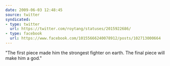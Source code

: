 ```yaml
---
date: 2009-06-03 12:48:45
source: twitter
syndicated:
- type: twitter
  url: https://twitter.com/roytang/statuses/2015922686/
- type: facebook
  url: https://www.facebook.com/10155666240078912/posts/102713000664
---
```


"The first piece made him the strongest fighter on earth. The final piece will make him a god."